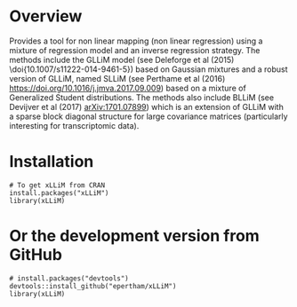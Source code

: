 # Overview

Provides a tool for non linear mapping (non linear regression) using a mixture of regression model and an inverse regression strategy. The methods include the GLLiM model (see Deleforge et al (2015) \doi{10.1007/s11222-014-9461-5}) based on Gaussian mixtures and a robust version of GLLiM, named SLLiM (see Perthame et al (2016) <https://doi.org/10.1016/j.jmva.2017.09.009>) based on a mixture of Generalized Student distributions. The methods also include BLLiM (see Devijver et al (2017) <arXiv:1701.07899>) which is an extension of GLLiM with a sparse block diagonal structure for large covariance matrices (particularly interesting for transcriptomic data).

# Installation

```
# To get xLLiM from CRAN
install.packages("xLLiM")
library(xLLiM)
```

# Or the development version from GitHub

```
# install.packages("devtools")
devtools::install_github("epertham/xLLiM")
library(xLLiM)
```

